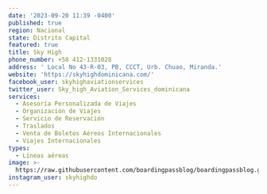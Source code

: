 ```yaml
---
date: '2023-09-20 11:39 -0400'
published: true
region: Nacional
state: Distrito Capital
featured: true
title: Sky High
phone_number: +58 412-1331028
address: ' Local No 43-R-03, PB, CCCT, Urb. Chuao, Miranda.'
website: 'https://skyhighdominicana.com/'
facebook_user: skyhighaviationservices
twitter_user: Sky_high_Aviation_Services_dominicana
services:
  - Asesoría Personalizada de Viajes
  - Organización de Viajes
  - Servicio de Reservación
  - Traslados
  - Venta de Boletos Aéreos Internacionales
  - Viajes Internacionales
types:
  - Líneas aéreas
image: >-
  https://raw.githubusercontent.com/boardingpassblog/boardingpassblog.github.io/main/assets/images/Sky-High.jpg
instagram_user: skyhighdo
---
```

